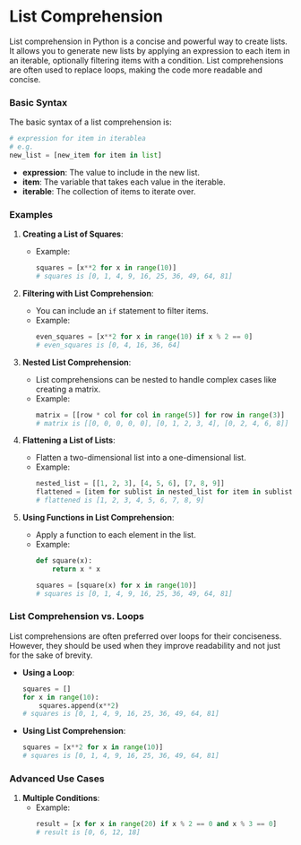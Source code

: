 # List Comprehension

List comprehension in Python is a concise and powerful way to create lists. It allows you to generate new lists by applying an expression to each item in an iterable, optionally filtering items with a condition. List comprehensions are often used to replace loops, making the code more readable and concise.

### Basic Syntax

The basic syntax of a list comprehension is:

```python
# expression for item in iterablea
# e.g.
new_list = [new_item for item in list]
```

- **expression**: The value to include in the new list.
- **item**: The variable that takes each value in the iterable.
- **iterable**: The collection of items to iterate over.

### Examples

1. **Creating a List of Squares**:
   - Example:
     ```python
     squares = [x**2 for x in range(10)]
     # squares is [0, 1, 4, 9, 16, 25, 36, 49, 64, 81]
     ```

2. **Filtering with List Comprehension**:
   - You can include an `if` statement to filter items.
   - Example:
     ```python
     even_squares = [x**2 for x in range(10) if x % 2 == 0]
     # even_squares is [0, 4, 16, 36, 64]
     ```

3. **Nested List Comprehension**:
   - List comprehensions can be nested to handle complex cases like creating a matrix.
   - Example:
     ```python
     matrix = [[row * col for col in range(5)] for row in range(3)]
     # matrix is [[0, 0, 0, 0, 0], [0, 1, 2, 3, 4], [0, 2, 4, 6, 8]]
     ```

4. **Flattening a List of Lists**:
   - Flatten a two-dimensional list into a one-dimensional list.
   - Example:
     ```python
     nested_list = [[1, 2, 3], [4, 5, 6], [7, 8, 9]]
     flattened = [item for sublist in nested_list for item in sublist]
     # flattened is [1, 2, 3, 4, 5, 6, 7, 8, 9]
     ```

5. **Using Functions in List Comprehension**:
   - Apply a function to each element in the list.
   - Example:
     ```python
     def square(x):
         return x * x

     squares = [square(x) for x in range(10)]
     # squares is [0, 1, 4, 9, 16, 25, 36, 49, 64, 81]
     ```

### List Comprehension vs. Loops

List comprehensions are often preferred over loops for their conciseness. However, they should be used when they improve readability and not just for the sake of brevity.

- **Using a Loop**:
  ```python
  squares = []
  for x in range(10):
      squares.append(x**2)
  # squares is [0, 1, 4, 9, 16, 25, 36, 49, 64, 81]
  ```

- **Using List Comprehension**:
  ```python
  squares = [x**2 for x in range(10)]
  # squares is [0, 1, 4, 9, 16, 25, 36, 49, 64, 81]
  ```

### Advanced Use Cases

1. **Multiple Conditions**:
   - Example:
     ```python
     result = [x for x in range(20) if x % 2 == 0 and x % 3 == 0]
     # result is [0, 6, 12, 18]
     ```
